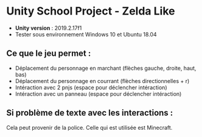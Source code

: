 # Unity School Project - Zelda Like

*  **Unity version** : 2019.2.17f1
*   Tester sous environnement Windows 10 et Ubuntu 18.04

## Ce que le jeu permet : 

*   Déplacement du personnage en marchant (flèches gauche, droite, haut, bas)
*   Déplacement du personnage en courrant (flèches directionnelles + r) 
*   Intéraction avec 2 pnjs (espace pour déclencher intéraction)
*   Intéraction avec un panneau (espace pour déclencher intéraction)

## Si problème de texte avec les interactions : 

Cela peut provenir de la police. Celle qui est utilisée est Minecraft. 

